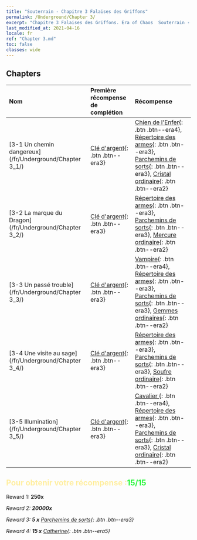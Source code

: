 ```yaml
---
title: "Souterrain - Chapitre 3 Falaises des Griffons"
permalink: /Underground/Chapter 3/
excerpt: "Chapitre 3 Falaises des Griffons. Era of Chaos  Souterrain - Chapitre 3. Falaises des Griffons"
last_modified_at: 2021-04-16
locale: fr
ref: "Chapter 3.md"
toc: false
classes: wide
---
```


## Chapters

  | Nom |  Première récompense de complétion | Récompense |
  |:------------|:------------|:------------| 
  | [3-1 Un chemin dangereux](/fr/Underground/Chapter 3_1/) | [Clé d'argent](/fr/Items/con_693/){: .btn .btn--era3} | [Chien de l'Enfer](/fr/Items/unt_228/){: .btn .btn--era4}, [Répertoire des armes](/fr/Items/mat_18/){: .btn .btn--era3}, [Parchemins de sorts](/fr/Items/con_694/){: .btn .btn--era3}, [Cristal ordinaire](/fr/Items/mat_11/){: .btn .btn--era2} |
  | [3-2 La marque du Dragon](/fr/Underground/Chapter 3_2/) | [Clé d'argent](/fr/Items/con_693/){: .btn .btn--era3} | [Répertoire des armes](/fr/Items/mat_18/){: .btn .btn--era3}, [Parchemins de sorts](/fr/Items/con_694/){: .btn .btn--era3}, [Mercure ordinaire](/fr/Items/mat_8/){: .btn .btn--era2} |
  | [3-3 Un passé trouble](/fr/Underground/Chapter 3_3/) | [Clé d'argent](/fr/Items/con_693/){: .btn .btn--era3} | [Vampire](/fr/Items/unt_211/){: .btn .btn--era4}, [Répertoire des armes](/fr/Items/mat_18/){: .btn .btn--era3}, [Parchemins de sorts](/fr/Items/con_694/){: .btn .btn--era3}, [Gemmes ordinaires](/fr/Items/mat_10/){: .btn .btn--era2} |
  | [3-4 Une visite au sage](/fr/Underground/Chapter 3_4/) | [Clé d'argent](/fr/Items/con_693/){: .btn .btn--era3} | [Répertoire des armes](/fr/Items/mat_18/){: .btn .btn--era3}, [Parchemins de sorts](/fr/Items/con_694/){: .btn .btn--era3}, [Soufre ordinaire](/fr/Items/mat_9/){: .btn .btn--era2} |
  | [3-5 Illumination](/fr/Underground/Chapter 3_5/) | [Clé d'argent](/fr/Items/con_693/){: .btn .btn--era3} | [Cavalier ](/fr/Items/unt_195/){: .btn .btn--era4}, [Répertoire des armes](/fr/Items/mat_18/){: .btn .btn--era3}, [Parchemins de sorts](/fr/Items/con_694/){: .btn .btn--era3}, [Cristal ordinaire](/fr/Items/mat_11/){: .btn .btn--era2} |


## <span style="color: #ffeea0">Pour obtenir votre récompense :</span><span style="color: #27f73a">15/15</span>

 Reward 1:  **250x** <i class="fas fa-gem"/>

 Reward 2:  **20000x** <i class="fas fa-coins"/>

 Reward 3: **5 x** [Parchemins de sorts](/fr/Items/con_694/){: .btn .btn--era3}

 Reward 4: **15 x** [Catherine](/fr/Items/her_361/){: .btn .btn--era5}

